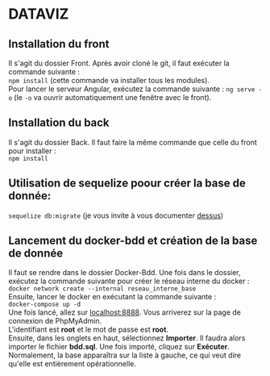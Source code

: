 # DATAVIZ

## Installation du front

Il s'agit du dossier Front. Après avoir cloné le git, il faut exécuter la commande suivante :  
`npm install` (cette commande va installer tous les modules).  
Pour lancer le serveur Angular, exécutez la commande suivante : `ng serve -o` (le `-o` va ouvrir automatiquement une fenêtre avec le front).  

## Installation du back

Il s'agit du dossier Back. Il faut faire la même commande que celle du front pour installer :  
`npm install`

## Utilisation de sequelize poour créer la base de donnée:
`sequelize db:migrate` (je vous invite à vous documenter [dessus](https://sequelize.org/v5/))

## Lancement du docker-bdd et création de la base de donnée

Il faut se rendre dans le dossier Docker-Bdd. Une fois dans le dossier, exécutez la commande suivante pour créer le réseau interne du docker :  
`docker network create --internal reseau_interne_base`  
Ensuite, lancer le docker en exécutant la commande suivante :  
`docker-compose up -d`  
Une fois lancé, allez sur [localhost:8888](localhost:8888). Vous arriverez sur la page de connexion de PhpMyAdmin.  
L'identifiant est **root** et le mot de passe est **root**.  
Ensuite, dans les onglets en haut, sélectionnez **Importer**. Il faudra alors importer le fichier **bdd.sql**. Une fois importé, cliquez sur **Exécuter**.  
Normalement, la base apparaîtra sur la liste à gauche, ce qui veut dire qu'elle est entièrement opérationnelle.